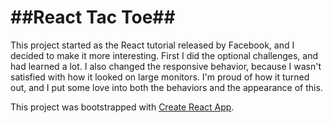 <h1>##React Tac Toe##</h1>

This project started as the React tutorial released by Facebook, and I decided to make it more interesting. First I did the optional challenges, and had learned a lot. I also changed the responsive behavior, because I wasn't satisfied with how it looked on large monitors.  I'm proud of how it turned out, and I put some love into both the behaviors and the appearance of this.

This project was bootstrapped with [Create React App](https://github.com/facebook/create-react-app).
